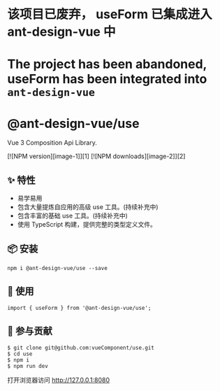 # 该项目已废弃， useForm 已集成进入 ant-design-vue 中
# The project has been abandoned, useForm has been integrated into `ant-design-vue`


# @ant-design-vue/use

Vue 3 Composition Api Library.

[![NPM version][image-1]][1] [![NPM downloads][image-2]][2]

## ✨ 特性

- 易学易用
- 包含大量提炼自应用的高级 use 工具。(持续补充中)
- 包含丰富的基础 use 工具。(持续补充中)
- 使用 TypeScript 构建，提供完整的类型定义文件。

## 📦 安装

```
npm i @ant-design-vue/use --save
```

## 🔨 使用

```
import { useForm } from '@ant-design-vue/use';
```

## 🤝 参与贡献

```
$ git clone git@github.com:vueComponent/use.git
$ cd use
$ npm i
$ npm run dev
```

打开浏览器访问 http://127.0.0.1:8080
